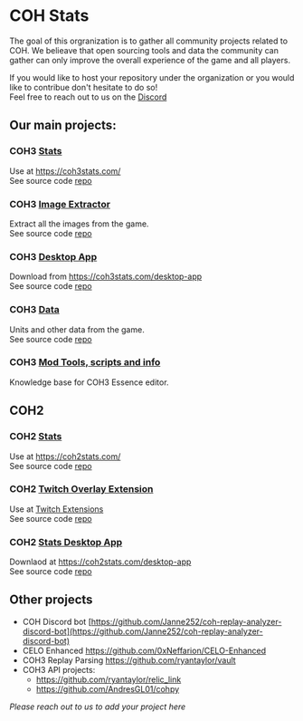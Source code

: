 # COH Stats

The goal of this orgranization is to gather all community projects related to COH.
We belieave that open sourcing tools and data the community can gather can only improve the overall experience of the game and all players.

If you would like to host your repository under the organization or you would like to contribue don't hesitate to do so!   
Feel free to reach out to us on the [Discord](https://discord.gg/jRrnwqMfkr)

## Our main projects:

### COH3 [Stats](https://github.com/cohstats/coh3-stats)
Use at https://coh3stats.com/  
See source code [repo](https://github.com/cohstats/coh3-stats)

### COH3 [Image Extractor](https://github.com/cohstats/coh3-image-extractor)
Extract all the images from the game.  
See source code [repo](https://github.com/cohstats/coh3-image-extractor)

### COH3 [Desktop App](https://github.com/cohstats/coh3-stats-desktop-app)
Download from https://coh3stats.com/desktop-app  
See source code [repo](https://github.com/cohstats/coh3-stats-desktop-app)

### COH3 [Data](https://github.com/cohstats/coh3-data)
Units and other data from the game.  
See source code [repo](https://github.com/cohstats/coh3-data)

### COH3 [Mod Tools, scripts and info](https://github.com/cohstats/coh3-mod-tools)
Knowledge base for COH3 Essence editor.

## COH2

### COH2 [Stats](https://coh2stats.com/)
Use at https://coh2stats.com/  
See source code [repo](https://github.com/cohstats/coh2stats)

### COH2 [Twitch Overlay Extension](https://dashboard.twitch.tv/extensions/6x9q2nzzv9wewklo7gt7hz2vypdgg7)
Use at [Twitch Extensions](https://dashboard.twitch.tv/extensions/6x9q2nzzv9wewklo7gt7hz2vypdgg7)  
See source code [repo](https://github.com/cohstats/twitch-overlay-extension)

### COH2 [Stats Desktop App](https://coh2stats.com/desktop-app)
Downlaod at https://coh2stats.com/desktop-app  
See source code [repo](https://github.com/cohstats/coh2stats/tree/master/packages/app) 

## Other projects
- COH Discord bot [https://github.com/Janne252/coh-replay-analyzer-discord-bot](https://github.com/Janne252/coh-replay-analyzer-discord-bot)
- CELO Enhanced https://github.com/0xNeffarion/CELO-Enhanced
- COH3 Replay Parsing https://github.com/ryantaylor/vault
- COH3 API projects:
   - https://github.com/ryantaylor/relic_link 
   - https://github.com/AndresGL01/cohpy
  
_Please reach out to us to add your project here_
